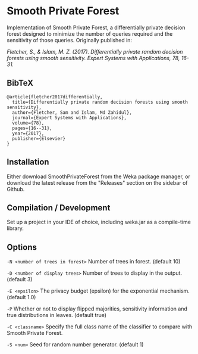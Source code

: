 # Smooth Private Forest
Implementation of Smooth Private Forest, a differentially private decision forest designed to minimize the number of queries required and the sensitivity of those queries. Originally published in: <br>

_Fletcher, S., & Islam, M. Z. (2017). Differentially private random decision forests using smooth sensitivity. Expert Systems with Applications, 78, 16-31._

## BibTeX
```
@article{fletcher2017differentially,
  title={Differentially private random decision forests using smooth sensitivity},
  author={Fletcher, Sam and Islam, Md Zahidul},
  journal={Expert Systems with Applications},
  volume={78},
  pages={16--31},
  year={2017},
  publisher={Elsevier}
}
```

## Installation

Either download SmoothPrivateForest from the Weka package manager, or download the latest release from the "Releases" section on the sidebar of Github.

## Compilation / Development

Set up a project in your IDE of choice, including weka.jar as a compile-time library.

## Options

`-N <number of trees in forest>`
Number of trees in forest. (default 10)

`-D <number of display trees>`
Number of trees to display in the output. (default 3)

`-E <epsilon>`
The privacy budget (epsilon) for the exponential mechanism. (default 1.0)
 
`-P`
Whether or not to display flipped majorities, sensitivity information and true distributions in leaves. (default true)

`-C <classname>`
Specify the full class name of the classifier to compare with Smooth Private Forest.

`-S <num>`
Seed for random number generator. (default 1)
